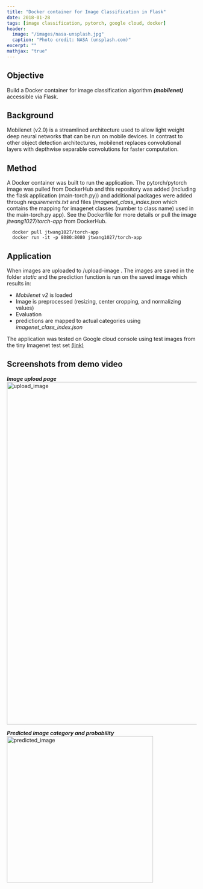 ```yaml
---
title: "Docker container for Image Classification in Flask"
date: 2018-01-28
tags: [image classification, pytorch, google cloud, docker]
header:
  image: "/images/nasa-unsplash.jpg"
  caption: "Photo credit: NASA (unsplash.com)"
excerpt: ""
mathjax: "true"
---
```

## Objective  
Build a Docker container for image classification algorithm ***(mobilenet)*** accessible via Flask.


## Background  
Mobilenet (v2.0) is a streamlined architecture used to allow light weight deep neural networks that can be run on mobile devices. In contrast to other object detection architectures, mobilenet replaces convolutional layers with depthwise separable convolutions for faster computation.


## Method  
A Docker container was built to run the application. The pytorch/pytorch image was pulled from DockerHub and this repository was added (including the flask application (main-torch.py)) and additional packages were added through *requirements.txt* and files (*imagenet_class_index.json* which contains the mapping for imagenet classes (number to class name) used in the main-torch.py app). See the Dockerfile for more details or pull the image *jtwang1027/torch-app* from DockerHub.
```console
  docker pull jtwang1027/torch-app
  docker run -it -p 8080:8080 jtwang1027/torch-app
```

## Application
When images are uploaded to /upload-image . The images are saved in the folder *static* and the prediction function is run on the saved image which results in:
- *Mobilenet v2* is loaded
- Image is preprocessed (resizing, center cropping, and normalizing values)
- Evaluation 
- predictions are mapped to actual categories using *imagenet_class_index.json*

The application was tested on Google cloud console using test images from the tiny Imagenet test set [(link)](https://tiny-imagenet.herokuapp.com/)

## Screenshots from demo video  
***Image upload page***
<img width="908" alt="upload_image" src="https://user-images.githubusercontent.com/46359281/75620703-fe024500-5b59-11ea-84f7-ed282c36ebe6.png">  

***Predicted image category and probability***  
<img width="388" alt="predicted_image" src="https://user-images.githubusercontent.com/46359281/75620694-ef1b9280-5b59-11ea-9596-8a8129484d08.png">
